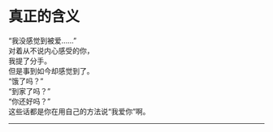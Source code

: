# 真正的含义

“我没感觉到被爱……”
\
对着从不说内心感受的你，
\
我提了分手。
\
但是事到如今却感觉到了。
\
“饿了吗？”
\
“到家了吗？”
\
“你还好吗？”
\
这些话都是你在用自己的方法说“我爱你”啊。

---
